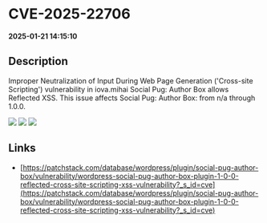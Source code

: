 # CVE-2025-22706

**2025-01-21 14:15:10**

## Description
Improper Neutralization of Input During Web Page Generation ('Cross-site Scripting') vulnerability in iova.mihai Social Pug: Author Box allows Reflected XSS. This issue affects Social Pug: Author Box: from n/a through 1.0.0.

![](https://img.shields.io/static/v1?label=Score&message=7.1&color=red)
![](https://img.shields.io/static/v1?label=Severity&message=HIGH&color=red)
![](https://img.shields.io/static/v1?label=CWE&message=XSS&color=green)

## Links
- [https://patchstack.com/database/wordpress/plugin/social-pug-author-box/vulnerability/wordpress-social-pug-author-box-plugin-1-0-0-reflected-cross-site-scripting-xss-vulnerability?_s_id=cve](https://patchstack.com/database/wordpress/plugin/social-pug-author-box/vulnerability/wordpress-social-pug-author-box-plugin-1-0-0-reflected-cross-site-scripting-xss-vulnerability?_s_id=cve)

